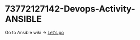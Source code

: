# 73772127142-Devops-Activity-ANSIBLE

Go to Ansible wiki -> [Let's go](https://github.com/Ronak-Ronu/73772127142-Devops-Assignment-2/wiki/Ansible)
